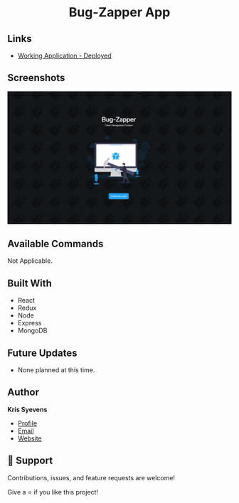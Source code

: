 <h1 align="center"> Bug-Zapper App  </h1>

## Links

- [Working Application - Deployed](https://syevens-bugzapper.onrender.com/)

## Screenshots

![Home Page](repo_utilities/Preview.png)

## Available Commands

Not Applicable.

## Built With

- React
- Redux
- Node
- Express
- MongoDB

## Future Updates

- None planned at this time.

## Author

**Kris Syevens**

- [Profile](https://github.com/Kris-Syevens "Kris Syevens")
- [Email](mailto:kris@syevens.com?subject=Hi "Hi!")
- [Website](http://syevens.com "Welcome")

## 🤝 Support

Contributions, issues, and feature requests are welcome!

Give a ⭐️ if you like this project!
